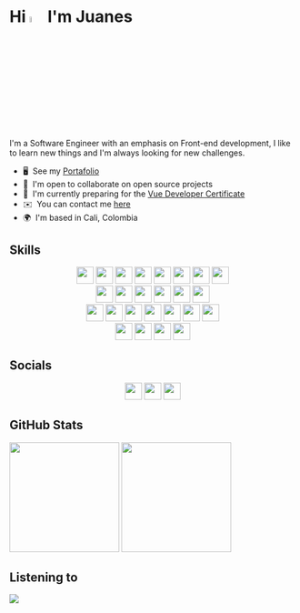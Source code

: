 <!-- markdownlint-disable MD030 MD033 -->

# Hi <img src="https://media.giphy.com/media/hvRJCLFzcasrR4ia7z/giphy.gif" width="5%" /> I'm Juanes

I'm a Software Engineer with an emphasis on Front-end development, I like to learn new things and I'm always looking for new challenges.

-   🖥️  See my [Portafolio](http://juanescacha.github.io)
-   🤝  I'm open to collaborate on open source projects
-   🧠  I'm currently preparing for the [Vue Developer Certificate](https://certificates.dev/vuejs)
-   ✉️  You can contact me [here](https://www.linkedin.com/in/juanescacha/)
-   🌍  I'm based in Cali, Colombia
<!-- -   🚀  I'm currently working on [application-name](http://myapp.com) -->

## Skills

<div align="center">
<!-- Go -->
<!-- <img src="https://img.shields.io/badge/Go-282C34?logo=go&logoColor=00ADD8" height="30" /> -->
<!-- Python -->
<!-- <img src="https://img.shields.io/endpoint.svg?url=https://gist.githubusercontent.com/Juanescacha/cb8ff49f53d434d7f7cad2c5df73db1a/raw/b759d83b2849b6ae036a15341c25b3842f31c389/PythonBadge.json" height="30" /> -->
<!-- HTML5 -->
<img src="https://img.shields.io/endpoint.svg?url=https://gist.githubusercontent.com/Juanescacha/bc949d8e48f9c3f69ab180a0acb75ddc/raw/a53a9be59b710718baeb75443baef685b7b120c9/HTML5Badge.json" height="30" />
<!-- CSS3 -->
<img src="https://img.shields.io/endpoint.svg?url=https://gist.githubusercontent.com/Juanescacha/987c260db470d3202ae9803e59f3db5e/raw/ce3f8d033892628cbe77513449f0faf17ea21b8d/CSS3Badge.json" height="30" />
<!-- JavaScript -->
<img src="https://img.shields.io/endpoint.svg?url=https://gist.githubusercontent.com/Juanescacha/19ef3563ce77be936fb477ee77e4fdc2/raw/4b45b833d48b9b4262f77d6fb0ca0e127d064e78/JavascriptBadge.json" height="30">
<!-- TypeScript -->
<img src="https://img.shields.io/endpoint.svg?url=https://gist.githubusercontent.com/Juanescacha/cf8becfa3c1217cf3d39156fe645c6ce/raw/174df81e680932dc7a8d9623ed252317cc3fb116/TypescriptBadge.json" height="30" />
<!-- Vue.js -->
<img src="https://img.shields.io/endpoint.svg?url=https://gist.githubusercontent.com/Juanescacha/0b097ee0815aac83a2432c2869361f0c/raw/f177f93479fb4d058e2534d3a6be87072fb0cf68/VueBadge.json" height="30" />
<!-- React -->
<img src="https://img.shields.io/badge/React-282C34?logo=react&logoColor=61DAFB" height="30" />
 <!-- Next.js -->
<img src="https://img.shields.io/badge/Next.js-282C34?logo=next.js&logoColor=FFFFFF" height="30" />
<!-- Vite -->
<img src="https://img.shields.io/endpoint.svg?url=https://gist.githubusercontent.com/Juanescacha/4803fdf95acc4cef4b8256ea98d86ceb/raw/629bb4e5b2857579bd39e35e8014758fb06167c6/viteBadge.json" height="30" />
<br />
<!-- Tailwind -->
<img src="https://img.shields.io/badge/Tailwind-282C34?logo=tailwind-css&logoColor=38bdf8" height="30" />
<!-- Sass -->
 <img src="https://img.shields.io/endpoint.svg?url=https://gist.githubusercontent.com/Juanescacha/f244844a18d3634a7d78d4e468a0afcd/raw/dc260fc38f15b8e76d185b238f652cf5f9ca09fc/SassBadge.json" height="30" />
<!-- Redux -->
<!-- <img src="https://img.shields.io/badge/Redux-282C34?logo=redux&logoColor=764ABC" height="30" /> -->
<!-- Npm -->
<!-- <img src="https://img.shields.io/endpoint.svg?url=https://gist.githubusercontent.com/Juanescacha/ef1695226e8ec433db7e51e195f8a426/raw/4bd59166757e099319a9b879c0b3c411d3045473/NpmBadge.json" height="30" /> -->
<!-- Nodejs -->
<!-- <img src="https://img.shields.io/endpoint.svg?url=https://gist.githubusercontent.com/Juanescacha/bfb565fe15c3e3a55bb6340934be0bde/raw/f282aaa20cb0b09445ada06bcf37fa97804613aa/NodejsBadge.json" height="30" /> -->
<!-- Express -->
<!-- <img src="https://img.shields.io/badge/Express-282C34?logo=express&logoColor=FFFFFF" height="30" /> -->
<!-- MongoDB -->
<img src="https://img.shields.io/endpoint.svg?url=https://gist.githubusercontent.com/Juanescacha/44687f32191b68d47040f137ed40c0c6/raw/92836b7d5eaa97b53173f26ef9bf28240cf6dbac/MongoDBBadge.json" height="30" />
<!-- PostgreSQL -->
<img src="https://img.shields.io/endpoint.svg?url=https://gist.githubusercontent.com/Juanescacha/c3def1dd495f7a7fc4d3dbb5710a2bbb/raw/8cf2494d791754b7edddbb8f6df5b19ad649c06f/PostgreSQLBadge.json" height="30" />
<!-- Django -->
<!-- <img src="https://img.shields.io/badge/Django-282C34?logo=Django&logoColor=44B78B" height="30" /> -->
<!-- GraphQL -->
<img src="https://img.shields.io/badge/GraphQL-282C34?logo=graphql&logoColor=E10098" height="30" />
 <!-- Vitest -->
<img src="https://img.shields.io/endpoint.svg?url=https://gist.githubusercontent.com/Juanescacha/7d59c2c5527fe9fbb69a85755809c75c/raw/bc84d43749fb88eab5b433057c1da49a5b997d03/VitestBadge.json" height="30" />
<br />
<!-- Flask -->
<!-- <img src="https://img.shields.io/badge/Flask-282C34?logo=flask" height="30" /> -->
<!-- FastAPI -->
<!-- <img src="https://img.shields.io/badge/FastAPI-282C34?logo=fastapi&logoColor=009688" height="30" /> -->
<!-- MYSQL -->
<!-- <img src="https://img.shields.io/badge/MySQL-282C34?logo=mysql&logoColor=4479A1" height="30" /> -->
<!-- Bootstrap -->
<!-- <img src="https://img.shields.io/badge/Bootstrap-282C34?logo=bootstrap&logoColor=7952B3" height="30" /> -->
<!-- JQuery -->
<!-- <img src="https://img.shields.io/badge/JQuery-282C34?logo=jquery&logoColor=0769AD" height="30" /> -->
<!-- Material Design -->
<!-- <img src="https://img.shields.io/badge/Material%20Design-282C34?logo=material%20design&logoColor=757575" height="30" /> -->
<!-- Material UI -->
<!-- <img src="https://img.shields.io/badge/Material%20UI-282C34?logo=mui&logoColor=007FFF" height="30" /> -->
<!-- Angular -->
<!-- <img src="https://img.shields.io/badge/Angular-282C34?logo=angular&logoColor=DD0031" height="30" /> -->
<!-- PHP -->
<!-- <img src="https://img.shields.io/badge/PHP-282C34?logo=php&logoColor=777BB4" height="30" /> -->
<!-- Spring -->
<!-- <img src="https://img.shields.io/badge/Spring-282C34?logo=spring&logoColor=6DB33F" height="30" /> -->
<!-- Ruby -->
<!-- <img src="https://img.shields.io/badge/Ruby-282C34?logo=ruby&logoColor=CC342D" height="30" /> -->
<!-- Docker -->
<!-- <img src="https://img.shields.io/badge/Docker-282C34?logo=Docker&logoColor=2496ED" height="30" /> -->
<!-- Kubernetes -->
<!-- <img src="https://img.shields.io/badge/Kubernetes-282C34?logo=Kubernetes&logoColor=326CE5" height="30" /> -->
<!-- Amazon AWS -->
<!-- <img src="https://img.shields.io/badge/Amazon%20AWS-282C34?logo=amazon%20aws" height="30" /> -->
<!-- Netlify -->
<!-- <img src="https://img.shields.io/badge/Netlify-282C34?logo=netlify&logoColor=00C7B7" height="30" /> -->
<!-- Vercel -->
<!-- <img src="https://img.shields.io/badge/Vercel-282C34?logo=vercel" height="30" /> -->
<!-- Render -->
<!-- <img src="https://img.shields.io/badge/Render-282C34?logo=render&logoColor=46E3B7" height="30" /> -->
<!-- Microsoft Azure -->
<img src="https://img.shields.io/endpoint.svg?url=https://gist.githubusercontent.com/Juanescacha/4a05071ea690d8880bd2f77ba98389da/raw/f4ae2318944244440f420c0bc0e5d974c31c7c0c/AzureBadge.json" height="30" />
<!-- Git -->
<img src="https://img.shields.io/badge/Git-282C34?logo=git&logoColor=F05032" height="30" />
<!-- VS Code -->
<img src="https://img.shields.io/endpoint.svg?url=https://gist.githubusercontent.com/Juanescacha/8495419d119e7e3e4354da231f3d7ac5/raw/31ba766a522f8ef4975917f2497540b7e52efe50/VSCodeBadge.json" height="30" />
<!-- Confluence -->
<img src="https://img.shields.io/endpoint.svg?url=https://gist.githubusercontent.com/Juanescacha/0df5b6bcb05ff0ef752c7a4ef7bb4367/raw/2b90036b43974be2933d46e2a137bc45ed8ca6d7/ConfluenceBadge.json" height="30" />
<!-- Jira -->
<img src="https://img.shields.io/endpoint.svg?url=https://gist.githubusercontent.com/Juanescacha/2acc45736a576f0af5328a1c7394b58e/raw/87a0b70a8817cf163107d520fe1858ccc4902978/JiraBadge.json" height="30" />
<!-- Microsoft Teams -->
<img src="https://img.shields.io/endpoint.svg?url=https://gist.githubusercontent.com/Juanescacha/0c27d344a2eddae2df0f8e43ade19433/raw/1d2e60a1d0498b7278ae32f90052e6d0e12213ae/TeamsBadge.json" height="30" />
<!-- Notion -->
<!-- <img src="https://img.shields.io/endpoint.svg?url=https://gist.githubusercontent.com/Juanescacha/0a04d3656d0ceab9f4bbeec33da8a802/raw/80efd176acbe2c4903b51119919e878a726f5639/NotionBadge.json" height="30" /> -->
<!-- Creative -->
<!-- Figma -->
<img src="https://img.shields.io/endpoint.svg?url=https://gist.githubusercontent.com/Juanescacha/106f4ddcc3d87c4bacf2e48dd6f5d753/raw/44dbc59c64b2adc556ff299fd6deb3dce996f5e4/FigmaBadge.json" height="30" />
<br />
<!-- Photoshop -->
<img src="https://img.shields.io/endpoint.svg?url=https://gist.githubusercontent.com/Juanescacha/f983d0698354ede1e88cedde67780f4b/raw/0231f651fe212eb6c8cb7db53d39f7c7d6a071d4/PhotoshopBadge.json" height="30" />
<!-- Illustrator -->
<img src="https://img.shields.io/endpoint.svg?url=https://gist.githubusercontent.com/Juanescacha/b3984faf524291c417d0b92f1ff449b7/raw/31ba901cc116809828b1976be8f3b68f27efc1e2/IllustratorBadge.json" height="30" />
<!-- After Effects -->
<img src="https://img.shields.io/endpoint.svg?url=https://gist.githubusercontent.com/Juanescacha/9aa1e045b30f751aa14285c8391ed98d/raw/48027d7e68f4ad215d1d2247b67dd13aa72c8503/AfterEffectsBadge.json" height="30" />
<!-- Premiere Pro -->
<img src="https://img.shields.io/endpoint.svg?url=https://gist.githubusercontent.com/Juanescacha/50e655a8598d2fac8d86bf5941768f6f/raw/7a97867a1b63ef2049ec7258d530f9b42d4cfc59/PremiereProBadge.json" height="30" />
</div>

## Socials

<div align="center">

[<img src="https://img.shields.io/badge/LinkedIn-0A66C2?logo=linkedin&logoColor=FFF" height="30" />](https://www.linkedin.com/in/juanescacha)
[<img src="https://img.shields.io/endpoint.svg?url=https://gist.githubusercontent.com/Juanescacha/9803bf18bc595d9946e16cad0af5d34e/raw/e60668138858b1d2700113cca1fb7e026b420beb/LeetcodeBadge.json" height="30" />](https://leetcode.com/Juanescacha/)
[<img src="https://img.shields.io/badge/Github-000?logo=Github&logoColor=FFF" height="30" />](https://www.github.com/juanescacha)
<!-- [<img src="https://img.shields.io/badge/Twitter-1DA1F2?logo=twitter&logoColor=FFF" height="30" />](https://twitter.com/juanescacha)
[<img src="https://img.shields.io/badge/Twitch-9146FF?logo=twitch&logoColor=FFF" height="30" />](https://www.twitch.tv/juanescacha_)
[<img src="https://img.shields.io/badge/Discord-7289DA?logo=Discord&logoColor=FFF" height="30" />](https://discord.com/users/736992692277608459)
[<img src="https://img.shields.io/badge/Instagram-E4405F?logo=Instagram&logoColor=FFF" height="30" />](https://www.instagram.com/juanescacha_)
[<img src="https://img.shields.io/badge/Youtube-FF0000?logo=Youtube&logoColor=FFF" height="30" />](https://www.youtube.com/juanescacha) -->
</div>
<!-- https://readmestats.999857.xyz/api/top-langs/?username=juanescacha&langs_count=6&hide_border=true&layout=compact&theme=dark -->
<!-- https://github-readme-stats.vercel.app/api/top-langs/?username=juanescacha&layout=compact&hide_border=true&theme=transparent -->

## GitHub Stats

<picture>
  <source
    srcset="https://readme-stats-delivery-klad.vercel.app/api?username=juanescacha&show_icons=true&count_private=true&hide_border=true&theme=dark&bg_color=00000000"
    media="(prefers-color-scheme: dark)"
  />
  <source
    srcset="https://readmestats.999857.xyz/api?username=juanescacha&show_icons=true&count_private=true&hide_border=true&theme=light"
    media="(prefers-color-scheme: light)"
  />
  <img src="https://readmestats.999857.xyz/api?username=juanescacha&show_icons=true&count_private=true&hide_border=true&theme=light" height=193 />
</picture>

<picture>
  <source
    srcset="https://github-readme-stats.vercel.app/api/top-langs/?username=juanescacha&layout=compact&hide_border=true&theme=dark&bg_color=00000000"
    media="(prefers-color-scheme: dark)"
  />
  <source
    srcset="https://github-readme-stats.vercel.app/api/top-langs/?username=juanescacha&layout=compact&hide_border=true&theme=light"
    media="(prefers-color-scheme: light)"
  />
    <img src="https://github-readme-stats.vercel.app/api/top-langs/?username=juanescacha&layout=compact&hide_border=true&theme=light" height=193 />
</picture>

<!-- <img src="https://komarev.com/ghpvc/?username=juanescacha"> -->

## Listening to

<a href="https://spotify-github-profile.vercel.app/api/view?uid=31mxi5kts24htqt7aiwrfqthcf3i&redirect=true">
<picture>
<source srcset="https://spotify-github-profile.vercel.app/api/view?uid=31mxi5kts24htqt7aiwrfqthcf3i&cover_image=false&theme=default&show_offline=false&background_color=121212&bar_color=53b14f&bar_color_cover=false" media="(prefers-color-scheme: light)">
<img src="https://spotify-github-profile.vercel.app/api/view?uid=31mxi5kts24htqt7aiwrfqthcf3i&cover_image=true&theme=novatorem&bar_color=ffffff&bar_color_cover=false&show_offline=false">
</picture>
</a>

<!-- ## Support Me

<a href="https://www.buymeacoffee.com/Juanescacha">
<img src="https://cdn.buymeacoffee.com/buttons/v2/default-yellow.png" width="180" />
</a> -->
